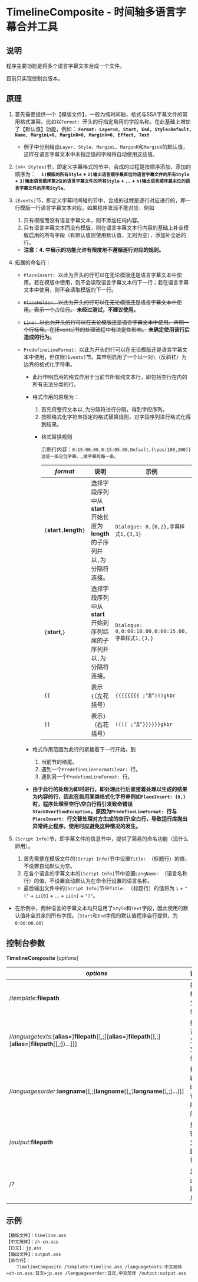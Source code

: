 ﻿# TimelineComposite - 时间轴多语言字幕合并工具

## 说明

程序主要功能是将多个语言字幕文本合成一个文件。

目前只实现控制台版本。

## 原理

1. 首先需要提供一个【模版文件】，一般为纯时间轴，格式与SSA字幕文件的常用格式兼容。比如以`Format: `开头的行指定启用的字段名称。在此基础上增加了【默认值】功能，例如：
    **`Format: Layer=0, Start, End, Style=Default, Name, MarginL=0, MarginR=0, MarginV=0, Effect, Text`**
    - 例子中分别给出`Layer`、`Style`、`MarginL`、`MarginR`和`MarginV`的默认值，这样在语言字幕文本中未指定值的字段将自动使用这些值。

2. `[V4+ Styles]`节，即定义字幕格式的节中，合成的过程是按顺序添加，添加的顺序为：
    **`1)模版的所有Style` + `2)输出语言顺序最首位的语言字幕文件的所有Style` + `3)输出语言顺序第2位的语言字幕文件的所有Style` + ... + `n)输出语言顺序最末位的语言字幕文件的所有Style`**。

3. `[Events]`节，即定义字幕时间轴的节中，合成的过程是逐行对应进行的，即一行模版一行语言字幕文本对应。如果程序发现不能对应，例如
   1. 只有模版而没有语言字幕文本，则不添加任何内容。
   2. 只有语言字幕文本而没有模版，则在语言字幕文本行内容的基础上补全模版启用的所有字段（有默认值则使用默认值，无则为空），添加补全后的行。
   - **注意：4. 中展示的功能允许有限度地不遵循逐行对应的规则。**

4. 拓展的命名行：
   - `PlaceInsert: `以此为开头的行可以在无论模版还是语言字幕文本中使用。若在模版中使用，则不会读取语言字幕文本的下一行；若在语言字幕文本中使用，则不会读取模版的下一行。
   - ~~`PlaceHolder: `以此为开头的行可以在无论模版还是语言字幕文本中使用。表示一个占位行。~~ **未经过测试，不建议使用。**
   - ~~`Line: `以此为开头的行可以在无论模版还是语言字幕文本中使用。声明一个行标号。在[Events]节的处理流程中有决定性影响。~~ **未确定使用该行后造成的行为。**
   - `PredefineLineFormat: `以此为开头的行可以在无论模版还是语言字幕文本中使用，但仅限`[Events]`节。其申明启用了一个以一对`\`（反斜杠）为边界的格式化字符串。

        - 此行申明启用的格式作用于当前节所有纯文本行，即包括空行在内的所有无法分类的行。
        
        - 格式作用的原理为：

          1. 首先将整行文本以`,`为分隔符进行分隔，得到字段序列。
          2. 按照格式化字符串指定的格式替换规则，对字段序列进行格式化得到结果。

          - 格式替换规则

            示例行内容：`0:15:00.00,0:15:05.00,Default,{\pos(100,200)}这是一条定位字幕。,做字幕死路一条。`

            *format* | 说明 | 示例 | 结果
            --------- | ----- | ----- | ----
            `{`**start**`,`**length**`}` | 选择字段序列中从**start**开始长度为**length**的子序列并以`,`为分隔符连接。 | `Dialogue: 0,{0,2},字幕样式1,{3,3}` | `Dialogue: 0,0:15:00.00,0:15:05.00,字幕样式1,{\pos(100,200)}这是一条定位字幕。`
            `{`**start**,`}` | 选择字段序列中从**start**开始到序列结尾的子序列并以`,`为分隔符连接。 | `Dialogue: 0,0:00:10.00,0:00:15.00,字幕样式1,{3,}` | `Dialogue: 0,0:00:10.00,0:00:15.00,字幕样式1,{\pos(100,200)}这是一条定位字幕。,做字幕死路一条`
            `{{` | 表示`{`（左花括号） | `{{{{{{{{ ;°Д°)))gkbr` | `{{{{ ;°Д°)))gkbr`
            `}}` | 表示`}`（右花括号） | `(((( ;°Д°}}}}}}gkbr` | `(((( ;°Д°}}}gkbr`

        - 格式作用范围为此行的紧接着下一行开始，到

          1. 当前节的结尾。
          2. 遇到一个`PredefineLineFormatClear: `行。
          3. 遇到另一个`PredefineLineFormat: `行。
        - **由于此行的处理为即时进行，即处理此行后紧接着处理以生成的结果为内容的行，因此在启用某类格式化字符串例如`PlaceInsert: {0,}`时，程序处理至空行\空白行将引发致命错误`StackOverflowException`。原因为`PredefineLineFormat: `行与`PlaceInsert: `行交替处理对方生成的空行\空白行，导致运行库抛出异常终止程序。使用时应避免这种情况的发生。**

5. `[Script Info]`节，即字幕文件的信息节中，提供了简易的命名功能（没什么卵用）。
    1. 首先需要在模版文件的`[Script Info]`节中设置`Title: `（标题行）的值，不设置自动默认为空。
    2. 在各个语言的字幕文本的`[Script Info]`节中设置`LangName: `（语言名称行）的值，不设置自动默认为在命令行设置的语言名称。
    - 最后输出文件中的`[Script Info]`节中`Title: `（标题行）的值将为
`i` + `"("` + `ii[0]` + ... + `ii[n]` + `")"`。

* 在示例中，两种语言的字幕文本均只启用了`Style`和`Text`字段，因此使用的默认值补全其余的所有字段。（`Start`和`End`字段的默认值程序自行提供，为`0:00:00.00`）

## 控制台参数

**TimelineComposite** [*options*]

*options* | 说明
--------- | ---
/*template*:**filepath** | 指定模版文件。
/*languagetexts*:[**alias**=]**filepath**[[,;][**alias**=]**filepath**[[,;][**alias**=]**filepath**[[,;])...]]] | 指定语言文本文件。
/*languagesorder*:**langname**[[,;]**langname**[[,;]**langname**[[,;]...]]] | 指定输出时的语言顺序。
/*output*:**filepath** | 指定输出文件路径。
/*?* | 显示此帮助信息。

## 示例
    【模版文件】：timeline.ass
    【中文简体】：zh-cn.ass
    【日文】：jp.ass
    【输出文件】：output.ass
    【命令行】：
        TimelineComposite /template:timeline.ass /languagetexts:中文简体=zh-cn.ass;日文=jp.ass /languagesorder:日文,中文简体 /output:output.ass
